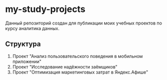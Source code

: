 # my-study-projects
Данный репозиторий создан для публикации моих учебных проектов по курсу аналитика данных.

## Структура
1. Проект "Анализ пользовательского поведения в мобильном приложении"
2. Проект "Исследование надёжности заёмщиков"
3. Проект "Оптимизация маркетинговых затрат в Яндекс.Афише"
